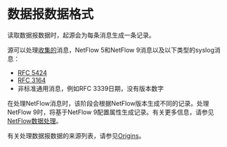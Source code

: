 # 数据报数据格式

读取数据报数据时，起源会为每条消息生成一条记录。

源可以处理[收集的](https://collectd.org/)消息，NetFlow 5和NetFlow 9消息以及以下类型的syslog消息：

- [RFC 5424](https://tools.ietf.org/html/rfc5424)
- [RFC 3164](https://tools.ietf.org/html/rfc3164)
- 非标准通用消息，例如RFC 3339日期，没有版本数字

在处理NetFlow消息时，该阶段会根据NetFlow版本生成不同的记录。处理NetFlow 9时，将基于NetFlow 9配置属性生成记录。有关更多信息，请参见[NetFlow数据处理](https://streamsets.com/documentation/controlhub/latest/help/datacollector/UserGuide/Data_Formats/NetFlow_Overview.html#concept_thl_nnr_hbb)。

有关处理数据报数据的来源列表，请参见[Origins](https://streamsets.com/documentation/controlhub/latest/help/datacollector/UserGuide/Apx-DataFormats/DataFormat_Title.html#concept_kgd_11c_kv)。